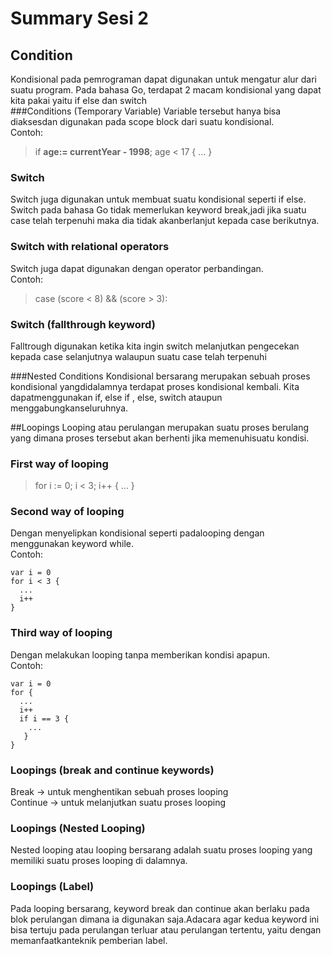 # Summary Sesi 2

## Condition
Kondisional pada pemrograman dapat digunakan untuk mengatur alur dari suatu program. Pada bahasa Go, terdapat 2 macam kondisional yang dapat kita pakai yaitu if else dan switch
<br>
###Conditions (Temporary Variable)
Variable tersebut hanya bisa diaksesdan digunakan pada scope block dari suatu kondisional.
<br>
Contoh:

> if **age:= currentYear - 1998**; age < 17 { ... }

### Switch
Switch juga digunakan untuk membuat suatu kondisional seperti if else. Switch pada bahasa Go tidak memerlukan keyword break,jadi jika suatu case  telah terpenuhi maka dia tidak akanberlanjut kepada case berikutnya.

### Switch with relational operators
Switch juga dapat digunakan dengan operator perbandingan.
<br>
Contoh:
> case (score < 8) && (score > 3):

### Switch (fallthrough keyword)
Falltrough digunakan ketika kita ingin switch melanjutkan pengecekan kepada case selanjutnya walaupun suatu case telah terpenuhi

###Nested Conditions
Kondisional bersarang merupakan sebuah proses kondisional yangdidalamnya terdapat proses kondisional kembali. Kita dapatmenggunakan if, else if , else, switch ataupun menggabungkanseluruhnya.

##Loopings
Looping atau perulangan merupakan suatu proses berulang yang dimana proses tersebut akan berhenti jika memenuhisuatu kondisi.

### First way of looping
> for i := 0; i < 3; i++ { ... }

### Second way of looping
Dengan menyelipkan kondisional seperti padalooping dengan menggunakan keyword while.
<br>
Contoh:
<br>
```
var i = 0
for i < 3 {
  ...
  i++
}
```

### Third way of looping
Dengan melakukan looping tanpa memberikan kondisi apapun.
<br>
Contoh:
<br>
```
var i = 0
for {
  ...
  i++
  if i == 3 {
    ...
   }
}
```

### Loopings (break and continue keywords)
Break -> untuk menghentikan sebuah proses looping
<br>
Continue -> untuk melanjutkan suatu proses looping

### Loopings (Nested Looping)
Nested looping atau looping bersarang adalah suatu proses looping yang memiliki suatu proses looping di dalamnya.

### Loopings (Label)
Pada looping bersarang, keyword break dan continue akan berlaku pada blok perulangan dimana ia digunakan saja.Adacara agar kedua keyword ini bisa tertuju pada perulangan terluar atau perulangan tertentu, yaitu dengan memanfaatkanteknik pemberian label.

